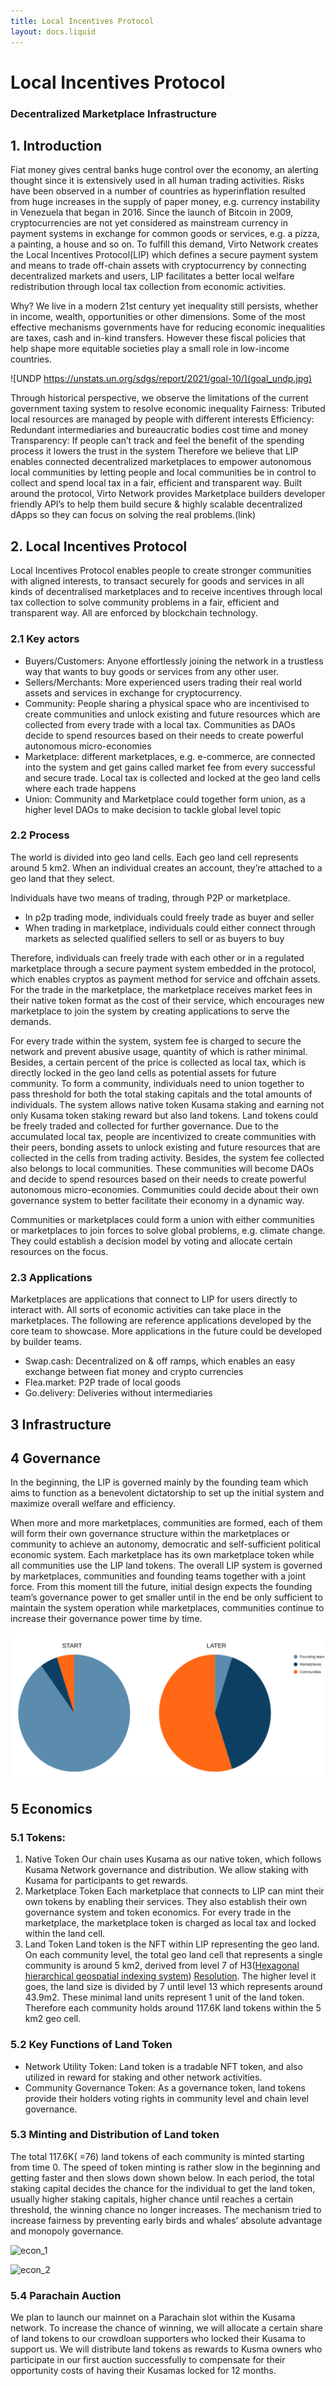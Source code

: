 ```yaml
---
title: Local Incentives Protocol
layout: docs.liquid
---
```


# Local Incentives Protocol
### Decentralized Marketplace Infrastructure 

## 1. Introduction

Fiat money gives central banks huge control over the economy, an alerting
thought since it is extensively used in all human trading activities. Risks have
been observed in a number of countries as hyperinflation resulted from huge
increases in the supply of paper money, e.g. currency instability in Venezuela
that began in 2016. Since the launch of Bitcoin in 2009, cryptocurrencies are
not yet considered as mainstream currency in payment systems in exchange for
common goods or services, e.g. a pizza, a painting, a house and so on. To
fulfill this demand, Virto Network creates the Local Incentives Protocol(LIP)
which defines a secure payment system and means to trade off-chain assets with
cryptocurrency by connecting decentralized markets and users, LIP facilitates a
better local welfare redistribution through local tax collection from economic
activities.

Why? We live in a modern 21st century yet inequality still persists, whether in
income, wealth, opportunities or other dimensions. Some of the most effective
mechanisms governments have for reducing economic inequalities are taxes, cash
and in-kind transfers. However these fiscal policies that help shape more
equitable societies play a small role in low-income countries. 

 ![UNDP https://unstats.un.org/sdgs/report/2021/goal-10/](goal_undp.jpg)

Through historical perspective, we observe the limitations of the current
government taxing system to resolve economic inequality Fairness: Tributed local
resources are managed by people with different interests Efficiency: Redundant
intermediaries and bureaucratic bodies cost time and money Transparency: If
people can’t track and feel the benefit of the spending process it lowers the
trust in the system Therefore we believe that LIP enables connected
decentralized marketplaces to empower autonomous local communities by letting
people and local communities be in control to collect and spend local tax in a
fair, efficient and transparent way. Built around the protocol, Virto Network
provides Marketplace builders developer friendly API’s to help them build secure
& highly scalable decentralized dApps so they can focus on solving the real
problems.(link)

## 2. Local Incentives Protocol

Local Incentives Protocol enables people to create stronger communities with
aligned interests, to transact securely for goods and services in all kinds of
decentralised marketplaces and to receive incentives through local tax
collection to solve community problems in a fair, efficient and transparent way.
All are enforced by blockchain technology. 

### 2.1 Key actors

- Buyers/Customers: Anyone effortlessly joining the network in a trustless way
  that wants to buy goods or services from any other user.
- Sellers/Merchants: More experienced users trading their real world assets and
  services in exchange for cryptocurrency.
- Community: People sharing a physical space who are incentivised to create
  communities and unlock existing and future resources which are collected from
  every trade with a local tax. Communities as DAOs decide to spend resources
  based on their needs to create powerful autonomous micro-economies
- Marketplace: different marketplaces, e.g. e-commerce, are connected into the
  system and get gains called market fee from every successful and secure trade.
  Local tax is collected and locked at the geo land cells where each trade
  happens
- Union: Community and Marketplace could together form union, as a higher level
  DAOs to make decision to tackle global level topic 

### 2.2 Process

The world is divided into geo land cells. Each geo land cell represents around 5
km2. When an individual creates an account, they’re attached to a geo land that
they select.

Individuals have two means of trading, through P2P or marketplace.  
- In p2p trading mode, individuals could freely trade as buyer and seller 
- When trading in marketplace, individuals could either connect through markets as selected
qualified sellers to sell or as buyers to buy

Therefore, individuals can freely trade with each other or in a regulated
marketplace through a secure payment system embedded in the protocol, which
enables cryptos as payment method for service and offchain assets. For the trade
in the marketplace, the marketplace receives market fees in their native token
format as the cost of their service, which encourages new marketplace to join
the system by creating applications to serve the demands.

For every trade within the system, system fee is charged to secure the network
and prevent abusive usage, quantity of which is rather minimal. Besides, a
certain percent of the price is collected as local tax, which is directly locked
in the geo land cells as potential assets for future community. To form a
community, individuals need to union together to pass threshold for both the
total staking capitals and the total amounts of individuals. The system allows
native token Kusama staking and earning not only Kusama token staking reward but
also land tokens. Land tokens could be freely traded and collected for further
governance. Due to the accumulated local tax, people are incentivized to create
communities with their peers, bonding assets to unlock existing and future
resources that are collected in the cells from trading activity. Besides, the
system fee collected also belongs to local communities. These communities will
become DAOs and decide to spend resources based on their needs to create
powerful autonomous micro-economies. Communities could decide about their own
governance system to better facilitate their economy in a dynamic way.

Communities or marketplaces could form a union with either communities or
marketplaces to join forces to solve global problems, e.g. climate change. They
could establish a decision model by voting and allocate certain resources on the
focus.

### 2.3 Applications

Marketplaces are applications that connect to LIP for users directly to interact
with. All sorts of economic activities can take place in the marketplaces. The following 
are reference applications developed by the core team to showcase. More applications in 
the future could be developed by builder teams.

- Swap.cash: Decentralized on & off ramps, which enables an easy exchange between
fiat money and crypto currencies 
- Flea.market: P2P trade of local goods 
- Go.delivery: Deliveries without intermediaries

## 3 Infrastructure

## 4 Governance 

In the beginning, the LIP is governed mainly by the founding
team which aims to function as a benevolent dictatorship to set up the initial
system and maximize overall welfare and efficiency. 

When more and more marketplaces, communities are formed, each of them will form
their own governance structure within the marketplaces or community to achieve
an autonomy, democratic and self-sufficient political economic system. Each
marketplace has its own marketplace token while all communities use the LIP
land tokens. The overall LIP system is governed by marketplaces, communities and
founding teams together with a joint force. From this moment till the future,
initial design expects the founding team’s governance power to get smaller until
in the end be only sufficient to maintain the system operation while
marketplaces, communities continue to increase their governance power time by
time.

 ![governance](governance.png)

## 5 Economics 

### 5.1 Tokens: 

1. Native Token Our chain uses Kusama as our native token, which follows Kusama
Network governance and distribution. We allow staking with Kusama for
participants to get rewards. 
2. Marketplace Token Each marketplace that connects to LIP can mint their own
tokens by enabling their services. They also establish their own governance
system and token economics. For every trade in the marketplace, the marketplace
token is charged as local tax and locked within the land cell.
3. Land Token Land token is the NFT within LIP representing the geo land. On
each community level, the total geo land cell that represents a single community
is around 5 km2, derived from level 7 of H3([Hexagonal hierarchical geospatial
indexing system](https://h3geo.org/)) [Resolution](https://h3geo.org/docs/core-library/restable/). The higher level it goes, the land size is divided
by 7 until level 13 which represents around 43.9m2. These minimal land units
represent 1 unit of the land token. Therefore each community holds around 117.6K
land tokens within the 5 km2 geo cell.

### 5.2 Key Functions of Land Token 
- Network Utility Token: Land token is a
tradable NFT token, and also utilized in reward for staking and other network
activities.  
- Community Governance Token: As a governance token, land tokens
provide their holders voting rights in community level and chain level
governance.

### 5.3 Minting and Distribution of Land token 
The total 117.6K( =76) land tokens of each community is minted starting from 
time 0. The speed of token minting is rather slow in the beginning and getting faster and then slows down
shown below.  In each period, the total staking capital decides the chance for
the individual to get the land token, usually higher staking capitals, higher
chance until reaches a certain threshold, the winning chance no longer
increases. The mechanism tried to increase fairness by preventing early birds
and whales’ absolute advantage and monopoly governance. 

 ![econ_1](token_econ_1.png)
 
 ![econ_2](token_econ_2.png)

### 5.4 Parachain Auction

We plan to launch our mainnet on a Parachain slot within the Kusama network. To
increase the chance of winning, we will allocate a certain share of land tokens
to our crowdloan supporters who locked their Kusama to support us. We will
distribute land tokens as rewards to Kusma owners who participate in our first
auction successfully to compensate for their opportunity costs of having their
Kusamas locked for 12 months.
